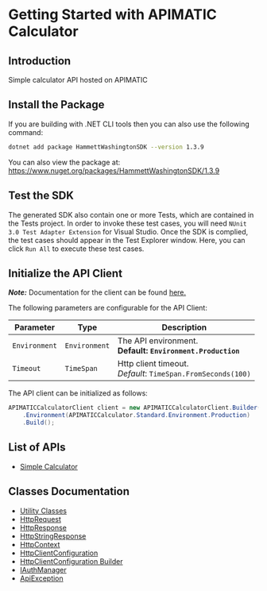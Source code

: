 
# Getting Started with APIMATIC Calculator

## Introduction

Simple calculator API hosted on APIMATIC

## Install the Package

If you are building with .NET CLI tools then you can also use the following command:

```bash
dotnet add package HammettWashingtonSDK --version 1.3.9
```

You can also view the package at:
https://www.nuget.org/packages/HammettWashingtonSDK/1.3.9

## Test the SDK

The generated SDK also contain one or more Tests, which are contained in the Tests project. In order to invoke these test cases, you will need `NUnit 3.0 Test Adapter Extension` for Visual Studio. Once the SDK is complied, the test cases should appear in the Test Explorer window. Here, you can click `Run All` to execute these test cases.

## Initialize the API Client

**_Note:_** Documentation for the client can be found [here.](https://www.github.com/ZahraN444/hammett-washington-dotnet-sdk/tree/1.3.9/doc/client.md)

The following parameters are configurable for the API Client:

| Parameter | Type | Description |
|  --- | --- | --- |
| `Environment` | `Environment` | The API environment. <br> **Default: `Environment.Production`** |
| `Timeout` | `TimeSpan` | Http client timeout.<br>*Default*: `TimeSpan.FromSeconds(100)` |

The API client can be initialized as follows:

```csharp
APIMATICCalculatorClient client = new APIMATICCalculatorClient.Builder()
    .Environment(APIMATICCalculator.Standard.Environment.Production)
    .Build();
```

## List of APIs

* [Simple Calculator](https://www.github.com/ZahraN444/hammett-washington-dotnet-sdk/tree/1.3.9/doc/controllers/simple-calculator.md)

## Classes Documentation

* [Utility Classes](https://www.github.com/ZahraN444/hammett-washington-dotnet-sdk/tree/1.3.9/doc/utility-classes.md)
* [HttpRequest](https://www.github.com/ZahraN444/hammett-washington-dotnet-sdk/tree/1.3.9/doc/http-request.md)
* [HttpResponse](https://www.github.com/ZahraN444/hammett-washington-dotnet-sdk/tree/1.3.9/doc/http-response.md)
* [HttpStringResponse](https://www.github.com/ZahraN444/hammett-washington-dotnet-sdk/tree/1.3.9/doc/http-string-response.md)
* [HttpContext](https://www.github.com/ZahraN444/hammett-washington-dotnet-sdk/tree/1.3.9/doc/http-context.md)
* [HttpClientConfiguration](https://www.github.com/ZahraN444/hammett-washington-dotnet-sdk/tree/1.3.9/doc/http-client-configuration.md)
* [HttpClientConfiguration Builder](https://www.github.com/ZahraN444/hammett-washington-dotnet-sdk/tree/1.3.9/doc/http-client-configuration-builder.md)
* [IAuthManager](https://www.github.com/ZahraN444/hammett-washington-dotnet-sdk/tree/1.3.9/doc/i-auth-manager.md)
* [ApiException](https://www.github.com/ZahraN444/hammett-washington-dotnet-sdk/tree/1.3.9/doc/api-exception.md)


